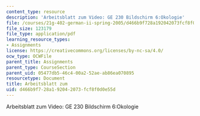 ```yaml
---
content_type: resource
description: 'Arbeitsblatt zum Video: GE 230 Bildschirm 6:Okologie'
file: /courses/21g-402-german-ii-spring-2005/d466b9f728a192042073fcf8f0d0e55d_MIT21G_402S05_oko_tip.pdf
file_size: 123179
file_type: application/pdf
learning_resource_types:
- Assignments
license: https://creativecommons.org/licenses/by-nc-sa/4.0/
ocw_type: OCWFile
parent_title: Assignments
parent_type: CourseSection
parent_uid: 05477db5-46c4-00a2-52ae-ab86ea070895
resourcetype: Document
title: Arbeitsblatt zum
uid: d466b9f7-28a1-9204-2073-fcf8f0d0e55d
---
```

Arbeitsblatt zum Video: GE 230 Bildschirm 6:Okologie
